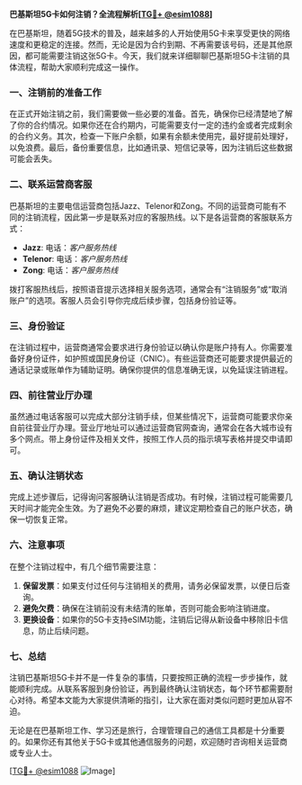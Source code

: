 **巴基斯坦5G卡如何注销？全流程解析[[TG💪+ @esim1088](https://t.me/s/esim1088)]**

在巴基斯坦，随着5G技术的普及，越来越多的人开始使用5G卡来享受更快的网络速度和更稳定的连接。然而，无论是因为合约到期、不再需要该号码，还是其他原因，都可能需要注销这张5G卡。今天，我们就来详细聊聊巴基斯坦5G卡注销的具体流程，帮助大家顺利完成这一操作。

### 一、注销前的准备工作

在正式开始注销之前，我们需要做一些必要的准备。首先，确保你已经清楚地了解了你的合约情况。如果你还在合约期内，可能需要支付一定的违约金或者完成剩余的合约义务。其次，检查一下账户余额，如果有余额未使用完，最好提前处理好，以免浪费。最后，备份重要信息，比如通讯录、短信记录等，因为注销后这些数据可能会丢失。

### 二、联系运营商客服

巴基斯坦的主要电信运营商包括Jazz、Telenor和Zong。不同的运营商可能有不同的注销流程，因此第一步是联系对应的客服热线。以下是各运营商的客服联系方式：

- **Jazz**: 电话：*客户服务热线*
- **Telenor**: 电话：*客户服务热线*
- **Zong**: 电话：*客户服务热线*

拨打客服热线后，按照语音提示选择相关服务选项，通常会有“注销服务”或“取消账户”的选项。客服人员会引导你完成后续步骤，包括身份验证等。

### 三、身份验证

在注销过程中，运营商通常会要求进行身份验证以确认你是账户持有人。你需要准备好身份证件，如护照或国民身份证（CNIC）。有些运营商还可能要求提供最近的通话记录或账单作为辅助证明。确保你提供的信息准确无误，以免延误注销进程。

### 四、前往营业厅办理

虽然通过电话客服可以完成大部分注销手续，但某些情况下，运营商可能要求你亲自前往营业厅办理。营业厅地址可以通过运营商官网查询，通常会在各大城市设有多个网点。带上身份证件及相关文件，按照工作人员的指示填写表格并提交申请即可。

### 五、确认注销状态

完成上述步骤后，记得询问客服确认注销是否成功。有时候，注销过程可能需要几天时间才能完全生效。为了避免不必要的麻烦，建议定期检查自己的账户状态，确保一切恢复正常。

### 六、注意事项

在整个注销过程中，有几个细节需要注意：

1. **保留发票**：如果支付过任何与注销相关的费用，请务必保留发票，以便日后查询。
2. **避免欠费**：确保在注销前没有未结清的账单，否则可能会影响注销进度。
3. **更换设备**：如果你的5G卡支持eSIM功能，注销后记得从新设备中移除旧卡信息，防止后续问题。

### 七、总结

注销巴基斯坦5G卡并不是一件复杂的事情，只要按照正确的流程一步步操作，就能顺利完成。从联系客服到身份验证，再到最终确认注销状态，每个环节都需要耐心对待。希望本文能为大家提供清晰的指引，让大家在面对类似问题时更加从容不迫。

无论是在巴基斯坦工作、学习还是旅行，合理管理自己的通信工具都是十分重要的。如果你还有其他关于5G卡或其他通信服务的问题，欢迎随时咨询相关运营商或专业人士。

[[TG💪+ @esim1088](https://t.me/s/esim1088) ![Image](https://i.postimg.cc/4NQfJmqS/Snipaste-2025-05-13-00-14-12.png)]